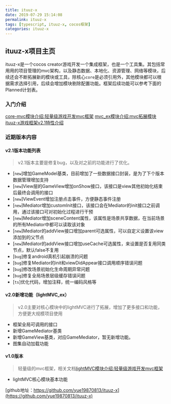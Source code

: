 ```yaml
---
title: ituuz-x
date: 2019-07-29 15:14:08
permalink: ituuz-x
tags: [typescript, ituuz-x, cocos框架]
categories: ituuz-x
---
```

ituuz-x项目主页
---
ituuz-x是一个cocos creator游戏开发一个集成框架，也是一个工具集。其包括常用用的项目管理的mvc架构，以及静态数据、本地化、资源管理、网络等模块，后续还会不断拓展新的模块或工具，除核心`core`是必须引用外，其他模块都可以根据需求选择引用，后续会增加模块剔除配置功能。框架后续功能可以参考下面的Planned计划表。
<!--more-->

### 入门介绍
[core-mvc模块介绍:轻量级游戏开发mvc框架](http://ituuz.com/2019/07/15/lightMVC-1/)
[mvc_ex模块介绍:mvc拓展模块](http://ituuz.com/2019/10/09/mvc-ex/)
[ituuz-x游戏框架v2.1特性介绍](http://ituuz.com/2019/11/10/ituuz-x-v2-1特性介绍/)

### 近期版本内容
#### v2.1版本功能列表
> v2.1版本主要是修复bug，以及对之前的功能进行了优化。
- [`new`]增加GameModel基类，目前增加了一些数据接口封装，是为了下个版本数据管理增加支持
- [`new`]View层的GameView增加onShow接口，该接口是view其他初始化结束后最终会调用的接口
- [`new`]ViewEvent增加注册点击事件，方便静态事件注册
- [`new`]Mediator增加customInit接口，该接口会在Mediator的init接口之前调用，通过该接口可对初始化过程进行干预
- [`new`]Mediator增加sceneContent属性，该属性是场景共享数据，在当前场景的所有Mediator中都可以读取该对象
- [`new`]Mediator的addView接口增加parent可选属性，可以自定义设置该view添加到的父节点
- [`new`]Mediator的addView接口增加useCache可选属性，来设置是否复用同类节点，默认false不复用
- [`bug`]修复android真机引起崩溃的问题
- [`bug`]修复Mediator的init和viewDidAppear接口调用顺序错误问题
- [`bug`]修改场景初始化生命周期异常问题
- [`bug`]修复全局场景层级缓存错误问题
- [`ts`]优化代码，增加注释，统一编码风格等

#### v2.0新增功能（lightMVC_ex）
> v2.0主要对核心模块中的lightMVC进行了拓展，增加了更多接口和功能，方便更大规模项目使用
- 框架全局可调用的接口
- 新增GameMediator基类
- 新增GameView基类，对应GameMediator，暂无新增功能。
- 图集自动加载功能

#### v1.0版本
> 轻量级的mvc框架，相关文档[lightMVC模块介绍:轻量级游戏开发mvc框架](http://ituuz.com/2019/07/15/lightMVC-1/)
- lightMVC核心模块基本功能

[github地址：https://github.com/yue19870813/ituuz-x](https://github.com/yue19870813/ituuz-x)

